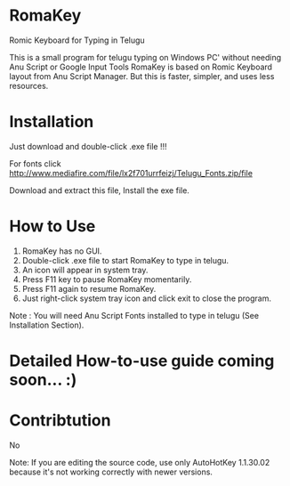 # RomaKey
Romic Keyboard for Typing in Telugu

This is a small program for telugu typing on Windows PC' without needing Anu Script or Google Input Tools
RomaKey is based on Romic Keyboard layout from Anu Script Manager.
But this is faster, simpler, and uses less resources.

# Installation
Just download and double-click .exe file !!!

For fonts click http://www.mediafire.com/file/lx2f701urrfeizj/Telugu_Fonts.zip/file

Download and extract this file, Install the exe file.

# How to Use
1. RomaKey has no GUI.
2. Double-click .exe file to start RomaKey to type in telugu.
3. An icon will appear in system tray.
4. Press F11 key to pause RomaKey momentarily.
5. Press F11 again to resume RomaKey.
6. Just right-click system tray icon and click exit to close the program.

Note : You will need Anu Script Fonts installed to type in telugu (See Installation Section).

# Detailed How-to-use guide coming soon... :)

# Contribtution
No

Note: If you are editing the source code, use only AutoHotKey 1.1.30.02 because it's not working correctly with newer versions.

